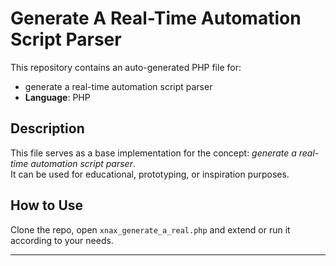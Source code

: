 # Generate A Real-Time Automation Script Parser

This repository contains an auto-generated PHP file for:

- generate a real-time automation script parser
- **Language**: PHP

## Description

This file serves as a base implementation for the concept: *generate a real-time automation script parser*.  
It can be used for educational, prototyping, or inspiration purposes.

## How to Use

Clone the repo, open `xnax_generate_a_real.php` and extend or run it according to your needs.

---


